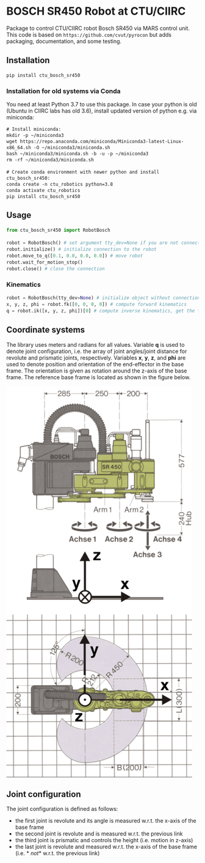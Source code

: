 # BOSCH SR450 Robot at CTU/CIIRC


Package to control CTU/CIIRC robot Bosch SR450 via MARS control unit.
This code is based on `https://github.com/cvut/pyrocon` but adds packaging,
documentation, and some testing.

## Installation
```bash
pip install ctu_bosch_sr450
```

### Installation for old systems via Conda
You need at least Python 3.7 to use this package. In case your python is old (Ubuntu in CIIRC labs has old 3.6), install updated version of python e.g. via miniconda:

```
# Install miniconda:
mkdir -p ~/miniconda3
wget https://repo.anaconda.com/miniconda/Miniconda3-latest-Linux-x86_64.sh -O ~/miniconda3/miniconda.sh
bash ~/miniconda3/miniconda.sh -b -u -p ~/miniconda3
rm -rf ~/miniconda3/miniconda.sh

# Create conda environment with newer python and install ctu_bosch_sr450:
conda create -n ctu_robotics python=3.8
conda activate ctu_robotics
pip install ctu_bosch_sr450
```

## Usage

```python
from ctu_bosch_sr450 import RobotBosch

robot = RobotBosch() # set argument tty_dev=None if you are not connected to robot, it will allow you to compute FK and IK offline
robot.initialize() # initialize connection to the robot
robot.move_to_q([0.1, 0.0, 0.0, 0.0]) # move robot
robot.wait_for_motion_stop()
robot.close() # close the connection
```

### Kinematics

```python
robot = RobotBosch(tty_dev=None) # initialize object without connection to the robot
x, y, z, phi = robot.fk([0, 0, 0, 0]) # compute forward kinematics
q = robot.ik([x, y, z, phi])[0] # compute inverse kinematics, get the first solution
```

## Coordinate systems

The library uses meters and radians for all values.
Variable __q__ is used to denote joint configuration, i.e. the array of joint
angles/joint distance for revolute and prismatic joints, respectively.
Variables __x__, __y__, __z__, and __phi__ are used to denote position and orientation
of the end-effector in the base frame. The orientation is given as rotation around the
z-axis of the base frame.
The reference base frame is located as shown in the figure below.

![](https://raw.githubusercontent.com/CTURobotics/ctu_bosch_sr450/main/doc/base_frame.png)

## Joint configuration

The joint configuration is defined as follows:

- the first joint is revolute and its angle is measured w.r.t. the x-axis of the base
  frame
- the second joint is revolute and is measured w.r.t. the previous link
- the third joint is prismatic and controls the height (i.e. motion in z-axis)
- the last joint is revolute and measured w.r.t. the x-axis of the base frame (i.e. *
  *not** w.r.t. the previous link)
